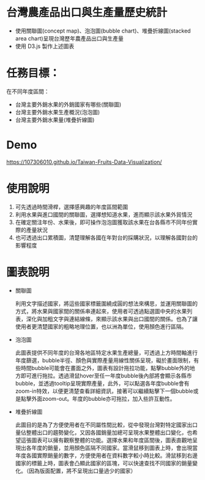 # 台灣農產品出口與生產量歷史統計
- 使用關聯圖(concept map)、泡泡圖(bubble chart)、堆疊折線圖(stacked area chart)呈現台灣歷年農產品出口與生產量
- 使用 D3.js 製作上述圖表

# 任務目標：
在不同年度區間：
- 台灣主要外銷水果的外銷國家有哪些(關聯圖)
- 台灣主要外銷水果生產概況(泡泡圖)
- 台灣主要外銷水果量(堆疊折線圖)

# Demo
https://107306010.github.io/Taiwan-Fruits-Data-Visualization/

# 使用說明
1. 可先透過時間滑桿，選擇感興趣的年度區間範圍
2. 利用水果與進口國間的關聯圖，選擇想知道水果，進而顯示該水果外貿情況
3. 在確定關注年份、水果後，即可操作泡泡圖獲取該水果在台各縣市不同年份實際的產量狀況
4. 也可透過出口累積圖，清楚理解各國在年對台的採購狀況，以理解各國對台的影響程度

# 圖表說明
- 關聯圖

  利用文字描述國家，將這些國家標籤圍繞成圓的想法來構思，並運用關聯圖的方式，將水果與國家間的關係串連起來，使用者可透過點選圖中央的水果列表，深化與加粗文字與連結線條，來顯示該水果與出口國間的關係。也為了讓使用者更清楚國家的粗略地理位置，也以洲為單位，使用顏色進行區隔。
- 泡泡圖

  此圖表提供不同年度的台灣各地區特定水果生產總量，可透過上方時間軸進行年度篩選，bubble半徑、顏色與實際產量用線性關係呈現，礙於畫面限制，有些時間bubble可能會在畫面之外，圖表有設計拖拉功能，點擊bubble外的地方即可進行拖拉。透過滑鼠hover至任一年度bubble後內部將會顯示各縣市bubble，並透過tooltip呈現實際產量，此外，可以點選各年度bubble會有zoom-in特效，以便更清楚查看詳細資訊，接著可以繼續點擊下一個bubble或是點擊外面zoom-out。年度的bubble亦可拖拉，加入些許互動性。
- 堆疊折線圖

  此圖目的是為了方便使用者在不同屬性間比較，從中發現台灣對特定國家出口量佔整體出口的趨勢變化，又因各國銷量加總可呈現水果整體出口變化，也希望這張圖表可以擁有觀察整體的功能。選擇水果和年度區間後，圖表直觀地呈現出各年度的銷量，並用顏色區隔不同國家。當滑鼠移到圖表上時，會出現當年度各國實際銷量的數字，方便使用者在資料數字較小時比較。滑鼠移到右邊國家的標籤上時，圖表會凸顯此國家的區塊，可以快速查找不同國家的銷量變化。（因為版面配置，將不呈現出口量過少的國家）
